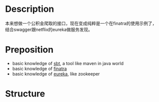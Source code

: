 # Description

本来想做一个公积金爬取的接口，现在变成纯粹是一个在finatra的使用示例了，结合swagger跟netflix的eureka做服务发现。

# Preposition

* basic knowledge of [sbt](http://www.scala-sbt.org/), a tool like maven in java world
* basic knowledge of [finatra](https://github.com/twitter/finatra/)
* basic knowledge of [eureka](https://github.com/Netflix/eureka), like zookeeper

# Structure
